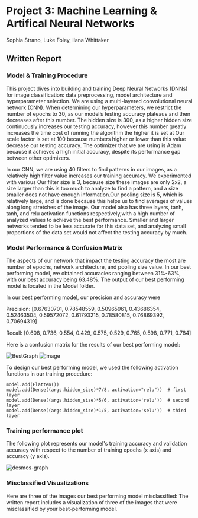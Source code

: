 # Project 3: Machine Learning & Artifical Neural Networks
Sophia Strano, Luke Foley, Ilana Whittaker

## Written Report

### Model & Training Procedure
This project dives into building and training Deep Neural Networks (DNNs) for image classification: data preprocessing, model architecture and hyperparameter selection. We are using a multi-layered convolutional neural network (CNN). When determining our  hyperparameters, we restrict the number of epochs to 30, as our model’s testing accuracy plateaus and then decreases after this number. The hidden size is 300, as a higher hidden size continuously increases our testing accuracy, however this number greatly increases the time cost of running the algorithm the higher it is set at
Our scale factor is set at 100 because numbers higher or lower than this value decrease our testing accuracy.
The optimizer that we are using is Adam because it achieves a high initial accuracy, despite its performance gap between other optimizers.

In our CNN, we are using 40 filters to find patterns in our images, as a relatively high filter value increases our training accuracy. We experimented with various Our filter size is 3, because size these images are only 2x2, a size larger than this is too much to analyze to find a pattern, and a size smaller does not have enough information.Our pooling size is 5, which is relatively large, and is done because this helps us to find averages of values along long stretches of the image. Our model also has three layers, tanh, tanh, and relu activation functions respectively,with a high number of analyzed values to achieve the best performance. Smaller and larger networks tended to be less accurate for this data set, and analyzing small proportions of the data set would not affect the testing accuracy by much.

### Model Performance & Confusion Matrix

The aspects of our network that impact the testing accuracy the most are number of epochs, network architecture, and pooling size value. In our best performing model, we obtained accuracies ranging between 31%-63%, with our best accuracy being 63.48%. The output of our best performing model is located in the Model folder.

In our best performing model, our precision and accuracy were

Precision:  [0.67630701, 0.78548559, 0.50965961, 0.43686354, 0.52463504, 0.59572072,
 0.61793215, 0.78580815, 0.76869392, 0.70694319]
 
Recall:  [0.608, 0.736, 0.554, 0.429, 0.575, 0.529, 0.765, 0.598, 0.771, 0.784]

Here is a confusion matrix for the results of our best performing model:

![BestGraph](https://user-images.githubusercontent.com/64103447/195634316-eff6334d-7de5-4b64-9898-ac6eaa1dcd67.png)
![image](https://user-images.githubusercontent.com/64103447/195641687-a7fc1647-4333-4005-a458-4cf1a1546ad9.png)

To design our best performing model, we used the following activation functions in our training procedure:

```
model.add(Flatten())
model.add(Dense((args.hidden_size)*7/8, activation="relu"))  # first layer
model.add(Dense((args.hidden_size)*5/6, activation='relu'))  # second layer
model.add(Dense((args.hidden_size)*1/5, activation='selu'))  # third layer
```

### Training performance plot
The following plot represents our model's training accuracy and validation accuracy with respect to the number of training epochs (x axis) and accuracy (y axis).

 ![desmos-graph](https://user-images.githubusercontent.com/64103447/195652860-021b324f-a8e7-4d97-8c2b-2bed9264e743.png)



### Misclassified Visualizations


Here are three of the images our best performing model misclassified: 
The written report includes a visualization of three of the images that were misclassified by your best-performing model.


